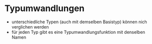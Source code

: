 # Typumwandlungen

- unterschiedliche Typen (auch mit demselben Basistyp) können nich verglichen werden
- für jeden Typ gibt es eine Typumwandlungsfunktion mit denselben Namen

